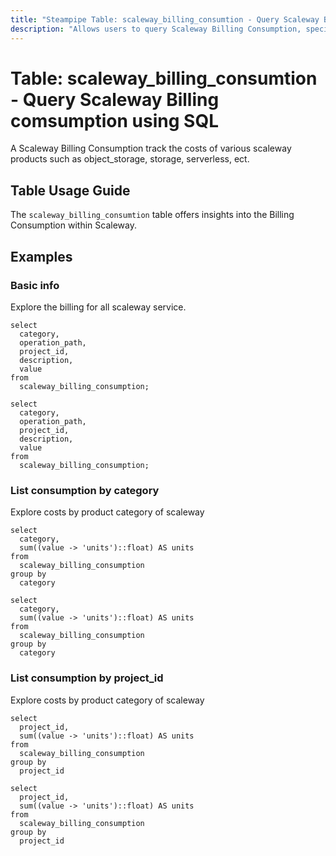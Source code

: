 ```yaml
---
title: "Steampipe Table: scaleway_billing_consumtion - Query Scaleway Billing comsumption using SQL"
description: "Allows users to query Scaleway Billing Consumption, specifically providing information about the billing"
---
```


# Table: scaleway_billing_consumtion - Query Scaleway Billing comsumption using SQL

A Scaleway Billing Consumption track the costs of various scaleway products such as object_storage, storage, serverless, ect.

## Table Usage Guide

The `scaleway_billing_consumtion` table offers insights into the Billing Consumption within Scaleway.

## Examples

### Basic info
Explore the billing for all scaleway service.

```sql+postgres
select
  category,
  operation_path,
  project_id,
  description,
  value
from
  scaleway_billing_consumption;
```

```sql+sqlite
select
  category,
  operation_path,
  project_id,
  description,
  value
from
  scaleway_billing_consumption;
```

### List consumption by category
Explore costs by product category of scaleway

```sql+postgres
select 
  category, 
  sum((value -> 'units')::float) AS units 
from 
  scaleway_billing_consumption 
group by 
  category
```

```sql+sqlite
select 
  category, 
  sum((value -> 'units')::float) AS units 
from 
  scaleway_billing_consumption 
group by 
  category
```

### List consumption by project_id
Explore costs by product category of scaleway

```sql+postgres
select 
  project_id, 
  sum((value -> 'units')::float) AS units 
from 
  scaleway_billing_consumption 
group by 
  project_id
```

```sql+sqlite
select 
  project_id, 
  sum((value -> 'units')::float) AS units 
from 
  scaleway_billing_consumption 
group by 
  project_id
```

